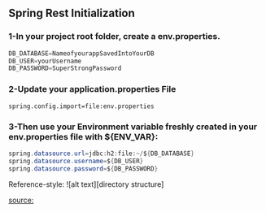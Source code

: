 
## Spring Rest Initialization

### 1-In your project root folder, create a env.properties.
```java
DB_DATABASE=NameofyourappSavedIntoYourDB
DB_USER=yourUsername
DB_PASSWORD=SuperStrongPassword
```

### 2-Update your application.properties File
`spring.config.import=file:env.properties`
	
### 3-Then use your Environment variable freshly created in your env.properties file with ${ENV_VAR}:

```java
spring.datasource.url=jdbc:h2:file:~/${DB_DATABASE}
spring.datasource.username=${DB_USER}
spring.datasource.password=${DB_PASSWORD}
```

Reference-style: 
![alt text][directory structure]
	
[source:](https://www.dropbox.com/scl/fi/zvic8fy6x421ibjpyh5pp/spring_app_dir.png?rlkey=39wpyesziir4n5htii000qpsw&st=6hhwf1lp&raw=1)
